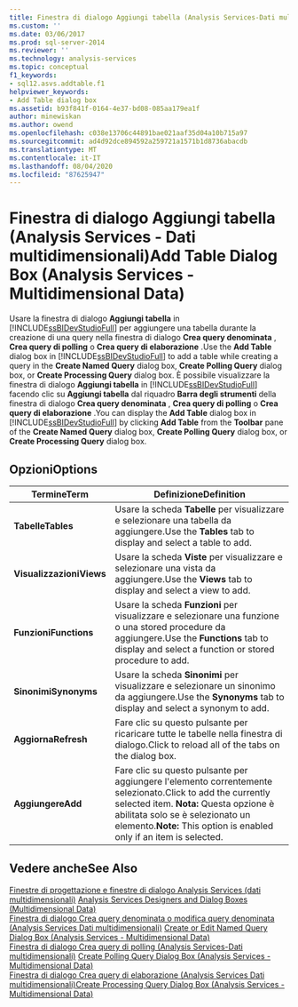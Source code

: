 ```yaml
---
title: Finestra di dialogo Aggiungi tabella (Analysis Services-Dati multidimensionali) | Microsoft Docs
ms.custom: ''
ms.date: 03/06/2017
ms.prod: sql-server-2014
ms.reviewer: ''
ms.technology: analysis-services
ms.topic: conceptual
f1_keywords:
- sql12.asvs.addtable.f1
helpviewer_keywords:
- Add Table dialog box
ms.assetid: b93f841f-0164-4e37-bd08-085aa179ea1f
author: minewiskan
ms.author: owend
ms.openlocfilehash: c038e13706c44891bae021aaf35d04a10b715a97
ms.sourcegitcommit: ad4d92dce894592a259721a1571b1d8736abacdb
ms.translationtype: MT
ms.contentlocale: it-IT
ms.lasthandoff: 08/04/2020
ms.locfileid: "87625947"
---
```

# <a name="add-table-dialog-box-analysis-services---multidimensional-data"></a><span data-ttu-id="4b0dc-102">Finestra di dialogo Aggiungi tabella (Analysis Services - Dati multidimensionali)</span><span class="sxs-lookup"><span data-stu-id="4b0dc-102">Add Table Dialog Box (Analysis Services - Multidimensional Data)</span></span>
  <span data-ttu-id="4b0dc-103">Usare la finestra di dialogo **Aggiungi tabella** in [!INCLUDE[ssBIDevStudioFull](../includes/ssbidevstudiofull-md.md)] per aggiungere una tabella durante la creazione di una query nella finestra di dialogo **Crea query denominata** , **Crea query di polling** o **Crea query di elaborazione** .</span><span class="sxs-lookup"><span data-stu-id="4b0dc-103">Use the **Add Table** dialog box in [!INCLUDE[ssBIDevStudioFull](../includes/ssbidevstudiofull-md.md)] to add a table while creating a query in the **Create Named Query** dialog box, **Create Polling Query** dialog box, or **Create Processing Query** dialog box.</span></span> <span data-ttu-id="4b0dc-104">È possibile visualizzare la finestra di dialogo **Aggiungi tabella** in [!INCLUDE[ssBIDevStudioFull](../includes/ssbidevstudiofull-md.md)] facendo clic su **Aggiungi tabella** dal riquadro **Barra degli strumenti** della finestra di dialogo **Crea query denominata** , **Crea query di polling** o **Crea query di elaborazione** .</span><span class="sxs-lookup"><span data-stu-id="4b0dc-104">You can display the **Add Table** dialog box in [!INCLUDE[ssBIDevStudioFull](../includes/ssbidevstudiofull-md.md)] by clicking **Add Table** from the **Toolbar** pane of the **Create Named Query** dialog box, **Create Polling Query** dialog box, or **Create Processing Query** dialog box.</span></span>  
  
## <a name="options"></a><span data-ttu-id="4b0dc-105">Opzioni</span><span class="sxs-lookup"><span data-stu-id="4b0dc-105">Options</span></span>  
  
|<span data-ttu-id="4b0dc-106">Termine</span><span class="sxs-lookup"><span data-stu-id="4b0dc-106">Term</span></span>|<span data-ttu-id="4b0dc-107">Definizione</span><span class="sxs-lookup"><span data-stu-id="4b0dc-107">Definition</span></span>|  
|----------|----------------|  
|<span data-ttu-id="4b0dc-108">**Tabelle**</span><span class="sxs-lookup"><span data-stu-id="4b0dc-108">**Tables**</span></span>|<span data-ttu-id="4b0dc-109">Usare la scheda **Tabelle** per visualizzare e selezionare una tabella da aggiungere.</span><span class="sxs-lookup"><span data-stu-id="4b0dc-109">Use the **Tables** tab to display and select a table to add.</span></span>|  
|<span data-ttu-id="4b0dc-110">**Visualizzazioni**</span><span class="sxs-lookup"><span data-stu-id="4b0dc-110">**Views**</span></span>|<span data-ttu-id="4b0dc-111">Usare la scheda **Viste** per visualizzare e selezionare una vista da aggiungere.</span><span class="sxs-lookup"><span data-stu-id="4b0dc-111">Use the **Views** tab to display and select a view to add.</span></span>|  
|<span data-ttu-id="4b0dc-112">**Funzioni**</span><span class="sxs-lookup"><span data-stu-id="4b0dc-112">**Functions**</span></span>|<span data-ttu-id="4b0dc-113">Usare la scheda **Funzioni** per visualizzare e selezionare una funzione o una stored procedure da aggiungere.</span><span class="sxs-lookup"><span data-stu-id="4b0dc-113">Use the **Functions** tab to display and select a function or stored procedure to add.</span></span>|  
|<span data-ttu-id="4b0dc-114">**Sinonimi**</span><span class="sxs-lookup"><span data-stu-id="4b0dc-114">**Synonyms**</span></span>|<span data-ttu-id="4b0dc-115">Usare la scheda **Sinonimi** per visualizzare e selezionare un sinonimo da aggiungere.</span><span class="sxs-lookup"><span data-stu-id="4b0dc-115">Use the **Synonyms** tab to display and select a synonym to add.</span></span>|  
|<span data-ttu-id="4b0dc-116">**Aggiorna**</span><span class="sxs-lookup"><span data-stu-id="4b0dc-116">**Refresh**</span></span>|<span data-ttu-id="4b0dc-117">Fare clic su questo pulsante per ricaricare tutte le tabelle nella finestra di dialogo.</span><span class="sxs-lookup"><span data-stu-id="4b0dc-117">Click to reload all of the tabs on the dialog box.</span></span>|  
|<span data-ttu-id="4b0dc-118">**Aggiungere**</span><span class="sxs-lookup"><span data-stu-id="4b0dc-118">**Add**</span></span>|<span data-ttu-id="4b0dc-119">Fare clic su questo pulsante per aggiungere l'elemento correntemente selezionato.</span><span class="sxs-lookup"><span data-stu-id="4b0dc-119">Click to add the currently selected item.</span></span> <span data-ttu-id="4b0dc-120">**Nota:**  Questa opzione è abilitata solo se è selezionato un elemento.</span><span class="sxs-lookup"><span data-stu-id="4b0dc-120">**Note:**  This option is enabled only if an item is selected.</span></span>|  
  
## <a name="see-also"></a><span data-ttu-id="4b0dc-121">Vedere anche</span><span class="sxs-lookup"><span data-stu-id="4b0dc-121">See Also</span></span>  
 <span data-ttu-id="4b0dc-122">[Finestre di progettazione e finestre di dialogo Analysis Services &#40;dati multidimensionali&#41;](analysis-services-designers-and-dialog-boxes-multidimensional-data.md) </span><span class="sxs-lookup"><span data-stu-id="4b0dc-122">[Analysis Services Designers and Dialog Boxes &#40;Multidimensional Data&#41;](analysis-services-designers-and-dialog-boxes-multidimensional-data.md) </span></span>  
 <span data-ttu-id="4b0dc-123">[Finestra di dialogo Crea query denominata o modifica query denominata &#40;Analysis Services Dati multidimensionali&#41;](create-or-edit-named-query-dialog-box-analysis-services-multidimensional-data.md) </span><span class="sxs-lookup"><span data-stu-id="4b0dc-123">[Create or Edit Named Query Dialog Box &#40;Analysis Services - Multidimensional Data&#41;](create-or-edit-named-query-dialog-box-analysis-services-multidimensional-data.md) </span></span>  
 <span data-ttu-id="4b0dc-124">[Finestra di dialogo Crea query di polling &#40;Analysis Services-Dati multidimensionali&#41;](create-polling-query-dialog-box-analysis-services-multidimensional-data.md) </span><span class="sxs-lookup"><span data-stu-id="4b0dc-124">[Create Polling Query Dialog Box &#40;Analysis Services - Multidimensional Data&#41;](create-polling-query-dialog-box-analysis-services-multidimensional-data.md) </span></span>  
 [<span data-ttu-id="4b0dc-125">Finestra di dialogo Crea query di elaborazione &#40;Analysis Services Dati multidimensionali&#41;</span><span class="sxs-lookup"><span data-stu-id="4b0dc-125">Create Processing Query Dialog Box &#40;Analysis Services - Multidimensional Data&#41;</span></span>](create-processing-query-dialog-box-analysis-services-multidimensional-data.md)  
  
  
